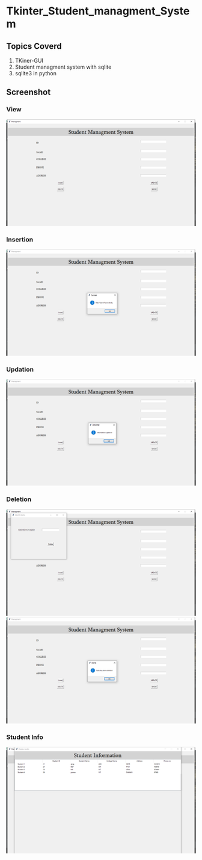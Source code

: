 # Tkinter_Student_managment_System

## Topics Coverd
1. TKiner-GUI
2. Student managment system with sqlite
3. sqlite3 in python

## Screenshot
### View
![](https://github.com/RohitSharma0719/Tkinter_Student_managment_System/blob/master/View.png)

### Insertion
![](https://github.com/RohitSharma0719/Tkinter_Student_managment_System/blob/master/Data_Insertion.png)

### Updation
![](https://github.com/RohitSharma0719/Tkinter_Student_managment_System/blob/master/Data_updation.png)

### Deletion
![](https://github.com/RohitSharma0719/Tkinter_Student_managment_System/blob/master/Delete1.png)
![](https://github.com/RohitSharma0719/Tkinter_Student_managment_System/blob/master/Delete2.png)

### Student Info
![](https://github.com/RohitSharma0719/Tkinter_Student_managment_System/blob/master/Info.png)
